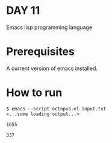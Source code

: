 # DAY 11

Emacs lisp programming language

# Prerequisites

A current version of emacs installed.

# How to run

```console
$ emacs --script octopus.el input.txt 
<...some loading output...>

1655

337
```
